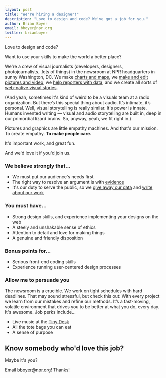 ```yaml
---
layout: post
title: "We're hiring a designer!"
description: "Love to design and code? We've got a job for you."
author: Brian Boyer
email: bboyer@npr.org
twitter: brianboyer
---
```


Love to design and code?

Want to use your skills to make the world a better place?

We're a crew of visual journalists (developers, designers, photojournalists...lots of things) in the newsroom at NPR headquarters in sunny Washington, DC. We make [charts and maps](http://www.npr.org/sections/itsallpolitics/2015/06/25/417112332/heres-how-the-supreme-court-could-rule-today-on-same-sex-marriage), we [make and edit pictures and video](http://www.npr.org/2015/06/22/415194765/u-s-troops-tested-by-race-in-secret-world-war-ii-chemical-experiments), we [help reporters with data](http://www.npr.org/2014/09/02/342494225/mraps-and-bayonets-what-we-know-about-the-pentagons-1033-program), and we create all sorts of [web-native visual stories](http://apps.npr.org/lookatthis/posts/publichousing/).

(And yeah, sometimes it's kind of weird to be a visuals team at a radio organization. But there’s this special thing about audio. It’s intimate, it’s personal. Well, visual storytelling is really similar. It's power is innate. Humans invented writing &mdash; visual and audio storytelling are built in, deep in our primordial lizard brains. So, anyway, yeah, we fit right in.)

Pictures and graphics are little empathy machines. And that's our mission. To create empathy. **To make people care.**

It's important work, and great fun.

And we'd love it if you'd join us.

### We believe strongly that...
* We must put our audience's needs first
* The right way to resolve an argument is with [evidence](http://blog.apps.npr.org/2015/02/26/multivariate-testing.html)
* It's our duty to serve the public, so we [give away our data](http://www.npr.org/2014/09/02/342494225/mraps-and-bayonets-what-we-know-about-the-pentagons-1033-program) and [write about our work](http://blog.apps.npr.org/2015/02/26/multivariate-testing.html)

### You must have…
* Strong design skills, and experience implementing your designs on the web
* A steely and unshakable sense of ethics
* Attention to detail and love for making things
* A genuine and friendly disposition

### Bonus points for…
* Serious front-end coding skills
* Experience running user-centered design processes

### Allow me to persuade you
The newsroom is a crucible. We work on tight schedules with hard deadlines. That may sound stressful, but check this out: With every project we learn from our mistakes and refine our methods. It’s a fast-moving, volatile environment that drives you to be better at what you do, every day. It's awesome. Job perks include...

* Live music at the [Tiny Desk](http://www.npr.org/series/tiny-desk-concerts/)
* All the tote bags you can eat
* A sense of purpose

## Know somebody who'd love this job?

Maybe it's you?

Email [bboyer@npr.org](mailto:bboyer@npr.org)! Thanks!
